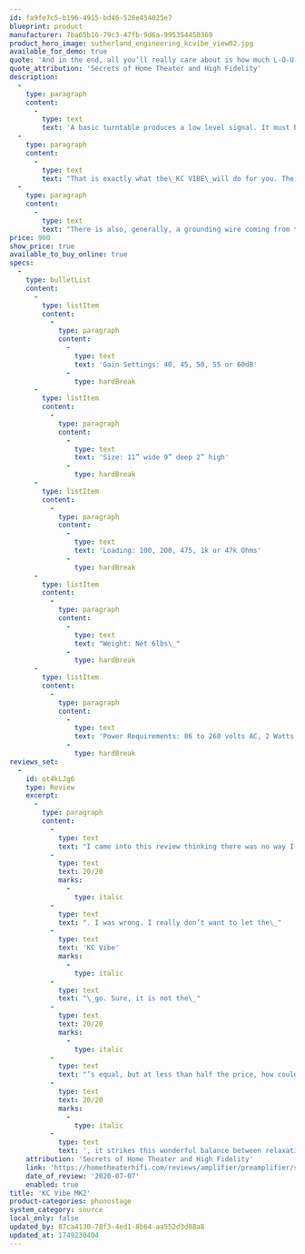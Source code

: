 ```yaml
---
id: fa9fe7c5-b196-4915-bd46-528e454025e7
blueprint: product
manufacturer: 7ba65b16-79c3-47fb-9d6a-995354450369
product_hero_image: sutherland_engineering_kcvibe_view02.jpg
available_for_demo: true
quote: 'And in the end, all you’ll really care about is how much L-O-U-D-E-R you can make it and how much more visceral it can feel. The KC Vibe shows here that it will get out of the way and let you really hear and feel your music.'
quote_attribution: 'Secrets of Home Theater and High Fidelity'
description:
  -
    type: paragraph
    content:
      -
        type: text
        text: 'A basic turntable produces a low level signal. It must be amplified and equalized before going to a line level input (sometimes labeled AUX) of a preamplifier or receiver.'
  -
    type: paragraph
    content:
      -
        type: text
        text: "That is exactly what the\_KC VIBE\_will do for you. The small signal from your turntable goes to the\_IN\_jacks. The larger, amplifier signal leaves the\_OUT\_jacks and goes to your line level preamplifier."
  -
    type: paragraph
    content:
      -
        type: text
        text: "There is also, generally, a grounding wire coming from the turntable. It connects to the ground screw on the back of the\_KC VIBE."
price: 900
show_price: true
available_to_buy_online: true
specs:
  -
    type: bulletList
    content:
      -
        type: listItem
        content:
          -
            type: paragraph
            content:
              -
                type: text
                text: 'Gain Settings: 40, 45, 50, 55 or 60dB'
              -
                type: hardBreak
      -
        type: listItem
        content:
          -
            type: paragraph
            content:
              -
                type: text
                text: 'Size: 11” wide 9” deep 2” high'
              -
                type: hardBreak
      -
        type: listItem
        content:
          -
            type: paragraph
            content:
              -
                type: text
                text: 'Loading: 100, 200, 475, 1k or 47k Ohms'
              -
                type: hardBreak
      -
        type: listItem
        content:
          -
            type: paragraph
            content:
              -
                type: text
                text: "Weight: Net 6lbs\_"
              -
                type: hardBreak
      -
        type: listItem
        content:
          -
            type: paragraph
            content:
              -
                type: text
                text: 'Power Requirements: 86 to 260 volts AC, 2 Watts Universal, no adjustment required'
              -
                type: hardBreak
reviews_set:
  -
    id: ot4kLJg6
    type: Review
    excerpt:
      -
        type: paragraph
        content:
          -
            type: text
            text: "I came into this review thinking there was no way I could ever own a lesser phono stage than the\_"
          -
            type: text
            text: 20/20
            marks:
              -
                type: italic
          -
            type: text
            text: ". I was wrong. I really don’t want to let the\_"
          -
            type: text
            text: 'KC Vibe'
            marks:
              -
                type: italic
          -
            type: text
            text: "\_go. Sure, it is not the\_"
          -
            type: text
            text: 20/20
            marks:
              -
                type: italic
          -
            type: text
            text: "’s equal, but at less than half the price, how could it be? It’s one of those components that is superb at communicating all aspects of music and it does so with great nuance that becomes easy to appreciate. The thing that gets me is that, like the\_"
          -
            type: text
            text: 20/20
            marks:
              -
                type: italic
          -
            type: text
            text: ', it strikes this wonderful balance between relaxation and excitement that is immensely satisfying. Cue applause.'
    attribution: 'Secrets of Home Theater and High Fidelity'
    link: 'https://hometheaterhifi.com/reviews/amplifier/preamplifier/sutherland-engineering-kc-vibe-phono-preamp-review/'
    date_of_review: '2020-07-07'
    enabled: true
title: 'KC Vibe MK2'
product-categories: phonostage
system_category: source
local_only: false
updated_by: 87ca4130-78f3-4ed1-8b64-aa552d3d08a8
updated_at: 1749230404
---
```

